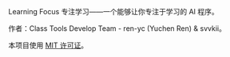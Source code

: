 Learning Focus 专注学习——一个能够让你专注于学习的 AI 程序。

作者：Class Tools Develop Team - ren-yc (Yuchen Ren) & svvkii。

本项目使用 [MIT 许可证](https://github.com/class-tools/Learning-Focus/blob/master/LICENSE)。
